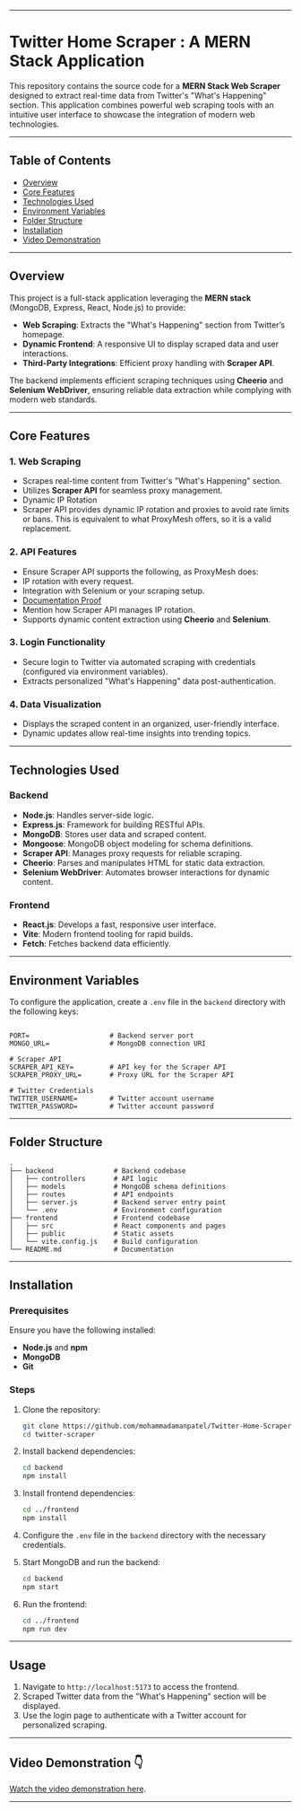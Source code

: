 
---

# Twitter Home Scraper : A MERN Stack Application

This repository contains the source code for a **MERN Stack Web Scraper** designed to extract real-time data from Twitter's "What's Happening" section. This application combines powerful web scraping tools with an intuitive user interface to showcase the integration of modern web technologies.

---

## Table of Contents
- [Overview](#overview)
- [Core Features](#core-features)
- [Technologies Used](#technologies-used)
- [Environment Variables](#environment-variables)
- [Folder Structure](#folder-structure)
- [Installation](#installation)
- [Video Demonstration](#video-demonstration)

---

## Overview

This project is a full-stack application leveraging the **MERN stack** (MongoDB, Express, React, Node.js) to provide:
- **Web Scraping**: Extracts the "What's Happening" section from Twitter’s homepage.
- **Dynamic Frontend**: A responsive UI to display scraped data and user interactions.
- **Third-Party Integrations**: Efficient proxy handling with **Scraper API**.

The backend implements efficient scraping techniques using **Cheerio** and **Selenium WebDriver**, ensuring reliable data extraction while complying with modern web standards.

---

## Core Features

### 1. **Web Scraping**
- Scrapes real-time content from Twitter's "What's Happening" section.
- Utilizes **Scraper API** for seamless proxy management.
- Dynamic IP Rotation
- Scraper API provides dynamic IP rotation and proxies to avoid rate limits or bans. This is equivalent to what ProxyMesh offers, so it is a valid replacement.

### 2. **API Features**
- Ensure Scraper API supports the following, as ProxyMesh does:
- IP rotation with every request.
- Integration with Selenium or your scraping setup.
- [Documentation Proof](https://docs.scraperapi.com/nodejs)
- Mention how Scraper API manages IP rotation.
- Supports dynamic content extraction using **Cheerio** and **Selenium**.

### 3. **Login Functionality**
- Secure login to Twitter via automated scraping with credentials (configured via environment variables).
- Extracts personalized "What's Happening" data post-authentication.

### 4. **Data Visualization**
- Displays the scraped content in an organized, user-friendly interface.
- Dynamic updates allow real-time insights into trending topics.

---

## Technologies Used

### Backend
- **Node.js**: Handles server-side logic.
- **Express.js**: Framework for building RESTful APIs.
- **MongoDB**: Stores user data and scraped content.
- **Mongoose**: MongoDB object modeling for schema definitions.
- **Scraper API**: Manages proxy requests for reliable scraping.
- **Cheerio**: Parses and manipulates HTML for static data extraction.
- **Selenium WebDriver**: Automates browser interactions for dynamic content.

### Frontend
- **React.js**: Develops a fast, responsive user interface.
- **Vite**: Modern frontend tooling for rapid builds.
- **Fetch**: Fetches backend data efficiently.
---

## Environment Variables

To configure the application, create a `.env` file in the `backend` directory with the following keys:

```env

PORT=                    # Backend server port
MONGO_URL=               # MongoDB connection URI

# Scraper API
SCRAPER_API_KEY=         # API key for the Scraper API
SCRAPER_PROXY_URL=       # Proxy URL for the Scraper API

# Twitter Credentials
TWITTER_USERNAME=        # Twitter account username
TWITTER_PASSWORD=        # Twitter account password

```

---

## Folder Structure

```
.
├── backend               # Backend codebase
│   ├── controllers       # API logic
│   ├── models            # MongoDB schema definitions
│   ├── routes            # API endpoints
│   ├── server.js         # Backend server entry point
│   └── .env              # Environment configuration
├── frontend              # Frontend codebase
│   ├── src               # React components and pages
│   ├── public            # Static assets
│   └── vite.config.js    # Build configuration
└── README.md             # Documentation
```

---

## Installation

### Prerequisites
Ensure you have the following installed:
- **Node.js** and **npm**
- **MongoDB**
- **Git**

### Steps
1. Clone the repository:
   ```bash
   git clone https://github.com/mohammadamanpatel/Twitter-Home-Scraper
   cd twitter-scraper
   ```

2. Install backend dependencies:
   ```bash
   cd backend
   npm install
   ```

3. Install frontend dependencies:
   ```bash
   cd ../frontend
   npm install
   ```

4. Configure the `.env` file in the `backend` directory with the necessary credentials.

5. Start MongoDB and run the backend:
   ```bash
   cd backend
   npm start
   ```

6. Run the frontend:
   ```bash
   cd ../frontend
   npm run dev
   ```

---

## Usage

1. Navigate to `http://localhost:5173` to access the frontend.
2. Scraped Twitter data from the "What's Happening" section will be displayed.
3. Use the login page to authenticate with a Twitter account for personalized scraping.

---


## Video Demonstration 👇
[Watch the video demonstration here](https://drive.google.com/file/d/1Wzwa2MTcQpSEmFBOpVM2r2wDNrUZmIxs/view?usp=sharing).

---
